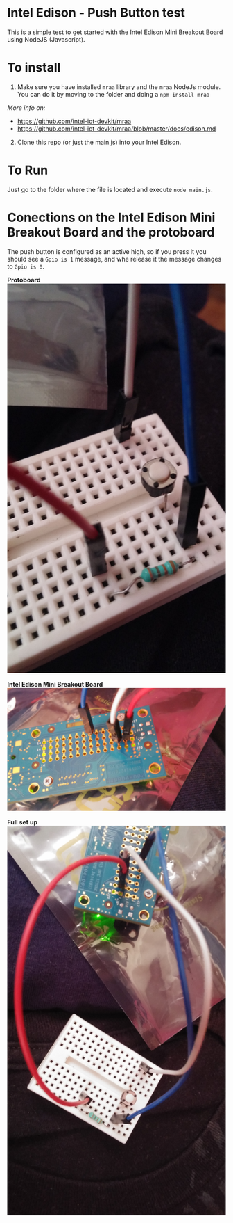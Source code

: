# Intel Edison - Push Button test
This is a simple test to get started with the Intel Edison Mini Breakout Board using NodeJS (Javascript).

# To install
1. Make sure you have installed `mraa` library and the `mraa` NodeJs module. You can do it by moving to the folder and doing a `npm install mraa`

  *More info on:*
  * https://github.com/intel-iot-devkit/mraa
  * https://github.com/intel-iot-devkit/mraa/blob/master/docs/edison.md
2. Clone this repo (or just the main.js) into your Intel Edison.

# To Run
Just go to the folder where the file is located and execute `node main.js`.


# Conections on the Intel Edison Mini Breakout Board and the protoboard

The push button is configured as an active high, so if you press it you should see a `Gpio is 1` message, and whe release it the message changes to `Gpio is 0`.

**Protoboard**
![alt tag](/img1.jpg)

**Intel Edison Mini Breakout Board**
![alt tag](/img3.jpg)

**Full set up**
![alt tag](/img2.jpg)
